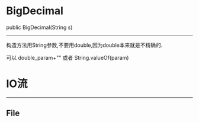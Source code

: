 # BigDecimal

public BigDecimal(String s)

---

构造方法用String参数,不要用double,因为double本来就是不精确的.

可以 double_param+"" 或者 String.valueOf(param)



# IO流

---

## File



